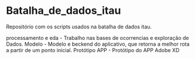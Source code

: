 # Batalha_de_dados_itau
Repositório com os scripts usados na batalha de dados itau.

processamento e eda - Trabalho nas bases de ocorrencias e exploração de Dados.
Modelo - Modelo e beckend do aplicativo, que retorna a melhor rota a partir de um ponto inicial. 
Protótipo APP - Protótipo do APP Adobe XD


